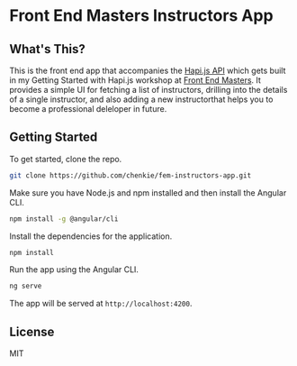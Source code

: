 # Front End Masters Instructors App

## What's This?

This is the front end app that accompanies the [Hapi.js API](https://github.com/chenkie/fem-instructors-api) which gets built in my Getting Started with Hapi.js workshop at [Front End Masters](https://frontendmasters.com/). It provides a simple UI for fetching a list of instructors, drilling into the details of a single instructor, and also adding a new instructorthat helps you to become a professional deleloper in future.

## Getting Started

To get started, clone the repo.

```bash
git clone https://github.com/chenkie/fem-instructors-app.git
```

Make sure you have Node.js and npm installed and then install the Angular CLI.

```bash
npm install -g @angular/cli
```

Install the dependencies for the application.

```bash
npm install
```

Run the app using the Angular CLI.

```bash
ng serve
```

The app will be served at `http://localhost:4200`.

## License

MIT
